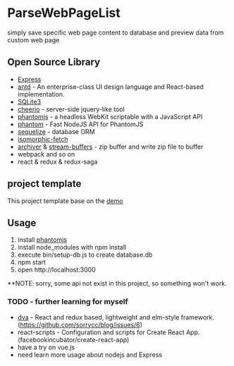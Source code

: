 # ParseWebPageList

simply save specific web page content to database and preview data from custom web page

## Open Source Library

* [Express](http://expressjs.com/)
* [antd](https://github.com/ant-design/ant-design) - An enterprise-class UI design language and React-based implementation. 
* [SQLite3](http://expressjs.com/en/guide/database-integration.html#sqlite)
* [cheerio](https://github.com/cheeriojs/cheerio) - server-side jquery-like tool
* [phantomjs](http://phantomjs.org/) - a headless WebKit scriptable with a JavaScript API
* [phantom](https://github.com/amir20/phantomjs-node) - Fast NodeJS API for PhantomJS
* [sequelize](https://sequelize.readthedocs.io/en/v3/) - database ORM
* [isomorphic-fetch](https://github.com/matthew-andrews/isomorphic-fetch)
* [archiver](https://github.com/archiverjs/node-archiver) & [stream-buffers](https://github.com/samcday/node-stream-buffer) - zip buffer and write zip file to buffer
* webpack and so on
* react & redux & redux-saga

## project template

This project template base on the [demo](https://github.com/kenanpengyou/express-webpack-full-live-reload-example)

## Usage

1. install [phantomjs](http://phantomjs.org/download.html)
2. install node_modules with npm install
3. execute bin/setup-db.js to create database.db
4. npm start
5. open http://localhost:3000

**NOTE: sorry, some api not exist in this project, so something won't work.

### TODO - further learning for myself

* [dva](https://github.com/dvajs/dva) - React and redux based, lightweight and elm-style framework. (https://github.com/sorrycc/blog/issues/6) 
* react-scripts - Configuration and scripts for Create React App.  (facebookincubator/create-react-app)
* have a try on vue.js
* need learn more usage about nodejs and Express
